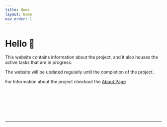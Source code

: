 ```yaml
---
title: Home
layout: home
nav_order: 1
---
```


# Hello 👋

This website contains information about the project, and it also houses the active tasks that are in progress.

The website will be updated regularly until the completion of the project.

For Information about the project checkout the [About Page](./aboutproject.html)

<script src="https://static.elfsight.com/platform/platform.js" data-use-service-core defer></script>
<div class="elfsight-app-5286a7fb-b591-43c8-a10e-716337d91397" style="margin-bottom: 120px;"></div>

---
